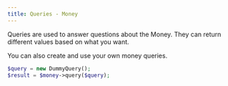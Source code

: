 ```yaml
---
title: Queries - Money
---
```


Queries are used to answer questions about the Money. They can return different
values based on what you want.

You can also create and use your own money queries.

```php
$query = new DummyQuery();
$result = $money->query($query);
```
